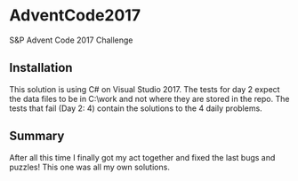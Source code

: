 
# AdventCode2017
S&amp;P Advent Code 2017 Challenge

## Installation
This solution is using C# on Visual Studio 2017.
The tests for day 2 expect the data files to be in C:\work and not where they are stored in the repo.
The tests that fail (Day 2: 4) contain the solutions to the 4 daily problems.

## Summary

After all this time I finally got my act together and fixed the last bugs and puzzles!
This one was all my own solutions.
